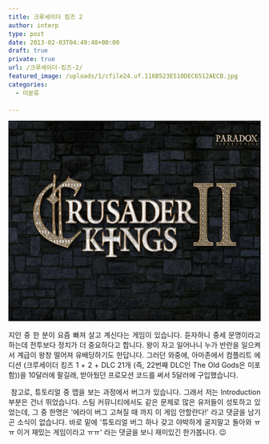 ```yaml
---
title: 크루세이더 킹즈 2
author: interp
type: post
date: 2013-02-03T04:49:48+00:00
draft: true
private: true
url: /크루세이더-킹즈-2/
featured_image: /uploads/1/cfile24.uf.116B523E510DEC6512AECB.jpg
categories:
  - 미분류

---
```

<p style="text-align: center; clear: none; float: none;">
  <img src="/uploads/1/cfile24.uf.116B523E510DEC6512AECB.jpg" class="aligncenter" width="640" height="400" filename="CK2-Logo.jpg" filemime="image/jpeg" style="width: 640px; height: 400px;" />
</p>

<p style="text-align: justify;">
  지인 중 한 분이 요즘 빠져 살고 계신다는 게임이 있습니다. 듣자하니 중세 문명이라고 하는데 전투보다 정치가 더 중요하다고 합니다. 왕이 자고 일어나니 누가 반란을 일으켜서 계급이 왕창 떨어져 유배당하기도 한답니다. 그러던 와중에, 아마존에서 컴플리트 에디션 (크루세이더 킹즈 1 + 2 + DLC 21개 (즉, 22번째 DLC인 The Old Gods은 미포함))을 10달러에 팔길래, 받아뒀던 프로모션 코드를 써서 5달러에 구입했습니다.&nbsp;
</p>

<p style="text-align: justify;">
  &nbsp;참고로, 튜토리얼 중 맵을 보는 과정에서 버그가 있습니다. 그래서 저는 Introduction 부분은 건너 뛰었습니다. 스팀 커뮤니티에서도 같은 문제로 많은 유저들이 성토하고 있었는데, 그 중 한명은 '에라이 버그 고쳐질 때 까지 이 게임 안할란다!' 라고 댓글을 남기곤 소식이 없습니다. 바로 밑에 '튜토리얼 버그 하나 갖고 야박하게 굴지말고 돌아와 ㅠㅠ 이거 재밌는 게임이라고 ㅠㅠ' 라는 댓글을 보니 재미있긴 한가봅니다. 😉
</p>